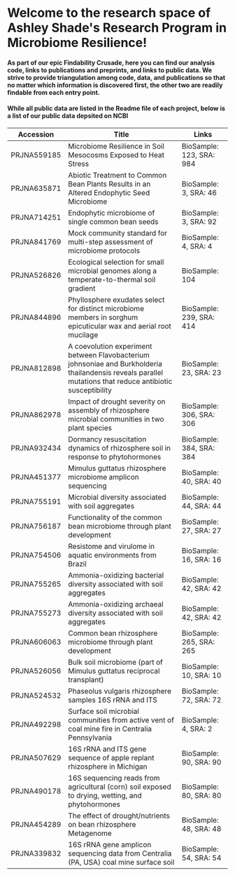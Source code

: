 # Welcome to the research space of Ashley Shade's Research Program in Microbiome Resilience! 
#### As part of our epic Findability Crusade, here you can find our analysis code, links to publications and preprints, and links to public data.  We strive to provide triangulation among code, data, and publications so that no matter which information is discovered first, the other two are readily findable from each entry point.

#### While all public data are listed in the Readme file of each project, below is a list of our public data depsited on NCBI
| Accession   | Title                                                                                                                                                          | Links                    |
|-------------|----------------------------------------------------------------------------------------------------------------------------------------------------------------|--------------------------|
| PRJNA559185 | Microbiome Resilience in Soil Mesocosms Exposed to Heat Stress                                                                                                 | BioSample: 123, SRA: 984 |
| PRJNA635871 | Abiotic Treatment to Common Bean Plants Results in an Altered Endophytic   Seed Microbiome                                                                     | BioSample: 3, SRA: 46    |
| PRJNA714251 | Endophytic microbiome of single common bean seeds                                                                                                              | BioSample: 3, SRA: 92    |
| PRJNA841769 | Mock community standard for multi-step assessment of microbiome protocols                                                                                      | BioSample: 4, SRA: 4     |
| PRJNA526826 | Ecological selection for small microbial genomes along a   temperate-to-thermal soil gradient                                                                  | BioSample: 104           |
| PRJNA844896 | Phyllosphere exudates select for distinct microbiome members in sorghum   epicuticular wax and aerial root mucilage                                            | BioSample: 239, SRA: 414 |
| PRJNA812898 | A coevolution experiment between Flavobacterium johnsoniae and   Burkholderia thailandensis reveals parallel mutations that reduce antibiotic   susceptibility | BioSample: 23, SRA: 23   |
| PRJNA862978 | Impact of drought severity on assembly of rhizosphere microbial   communities in two plant species                                                             | BioSample: 306, SRA: 306 |
| PRJNA932434 | Dormancy resuscitation dynamics of rhizosphere soil in response to   phytohormones                                                                             | BioSample: 384, SRA: 384 |
| PRJNA451377 | Mimulus guttatus rhizosphere microbiome amplicon sequencing                                                                                                    | BioSample: 40, SRA: 40   |
| PRJNA755191 | Microbial diversity associated with soil aggregates                                                                                                            | BioSample: 44, SRA: 44   |
| PRJNA756187 | Functionality of the common bean microbiome through plant development                                                                                          | BioSample: 27, SRA: 27   |
| PRJNA754506 | Resistome and virulome in aquatic environments from Brazil                                                                                                     | BioSample: 16, SRA: 16   |
| PRJNA755265 | Ammonia-oxidizing bacterial diversity associated with soil aggregates                                                                                          | BioSample: 42, SRA: 42   |
| PRJNA755273 | Ammonia-oxidizing archaeal diversity associated with soil aggregates                                                                                           | BioSample: 42, SRA: 42   |
| PRJNA606063 | Common bean rhizosphere microbiome through plant development                                                                                                   | BioSample: 265, SRA: 265 |
| PRJNA526056 | Bulk soil microbiome (part of Mimulus guttatus reciprocal transplant)                                                                                          | BioSample: 10, SRA: 10   |
| PRJNA524532 | Phaseolus vulgaris rhizosphere samples 16S rRNA and ITS                                                                                                        | BioSample: 72, SRA: 72   |
| PRJNA492298 | Surface soil microbial communities from active vent of coal mine fire in   Centralia Pennsylvania                                                              | BioSample: 4, SRA: 2     |
| PRJNA507629 | 16S rRNA and ITS gene sequence of apple replant rhizosphere in Michigan                                                                                        | BioSample: 90, SRA: 90   |
| PRJNA490178 | 16S sequencing reads from agricultural (corn) soil exposed to drying,   wetting, and phytohormones                                                             | BioSample: 80, SRA: 80   |
| PRJNA454289 | The effect of drought/nutrients on bean rhizosphere Metagenome                                                                                                 | BioSample: 48, SRA: 48   |
| PRJNA339832 | 16S rRNA gene amplicon sequencing data from Centralia (PA, USA) coal mine   surface soil                                                                       | BioSample: 54, SRA: 54   |
